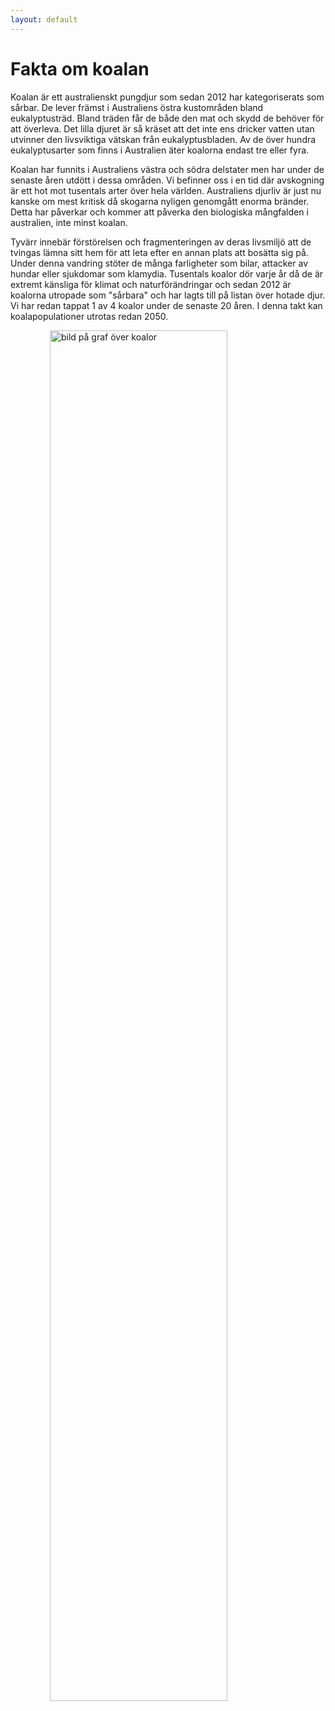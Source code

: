 ```yaml
---
layout: default
---
```

# Fakta om koalan

Koalan är ett australienskt pungdjur som sedan 2012 har kategoriserats som sårbar. De lever främst i Australiens östra kustområden bland eukalyptusträd. Bland träden får de både den mat och skydd de behöver för att överleva. Det lilla djuret är så kräset att det inte ens dricker vatten utan utvinner den livsviktiga vätskan från eukalyptusbladen. Av de över hundra eukalyptusarter som finns i Australien äter koalorna endast tre eller fyra.

Koalan har funnits i Australiens västra och södra delstater men har under de senaste åren utdött i dessa områden. Vi befinner oss i en tid där avskogning är ett hot mot tusentals arter över hela världen. Australiens djurliv är just nu kanske om mest kritisk då skogarna nyligen genomgått enorma bränder. Detta har påverkar och kommer att påverka den biologiska mångfalden i australien, inte minst koalan. 

Tyvärr innebär förstörelsen och fragmenteringen av deras livsmiljö att de tvingas lämna sitt hem för att leta efter en annan plats att bosätta sig på. Under denna vandring stöter de många farligheter som bilar, attacker av hundar eller sjukdomar som klamydia.
Tusentals koalor dör varje år då de är extremt känsliga för klimat och naturförändringar och sedan 2012 är koalorna utropade som "sårbara" och har lagts till på listan över hotade djur.
Vi har redan tappat 1 av 4 koalor under de senaste 20 åren. I denna takt kan koalapopulationer utrotas redan 2050.

<img alt="bild på graf över koalor" src="{{ site.baseurl }}/assets/koalagraph2.jpeg" style="width: 75%; display: block; margin: 0 auto;">
